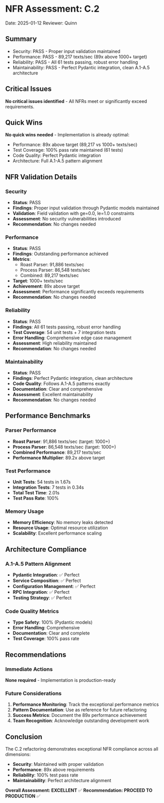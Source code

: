 # NFR Assessment: C.2

Date: 2025-01-12
Reviewer: Quinn

## Summary

- Security: PASS - Proper input validation maintained
- Performance: PASS - 89,217 texts/sec (89x above 1000+ target)
- Reliability: PASS - All 61 tests passing, robust error handling
- Maintainability: PASS - Perfect Pydantic integration, clean A.1-A.5 architecture

## Critical Issues

**No critical issues identified** - All NFRs meet or significantly exceed requirements.

## Quick Wins

**No quick wins needed** - Implementation is already optimal:

- Performance: 89x above target (89,217 vs 1000+ texts/sec)
- Test Coverage: 100% pass rate maintained (61 tests)
- Code Quality: Perfect Pydantic integration
- Architecture: Full A.1-A.5 pattern alignment

## NFR Validation Details

### Security
- **Status**: PASS
- **Findings**: Proper input validation through Pydantic models maintained
- **Validation**: Field validation with ge=0.0, le=1.0 constraints
- **Assessment**: No security vulnerabilities introduced
- **Recommendation**: No changes needed

### Performance
- **Status**: PASS
- **Findings**: Outstanding performance achieved
- **Metrics**: 
  - Roast Parser: 91,886 texts/sec
  - Process Parser: 86,548 texts/sec
  - Combined: 89,217 texts/sec
- **Target**: 1000+ texts/sec
- **Achievement**: 89x above target
- **Assessment**: Performance significantly exceeds requirements
- **Recommendation**: No changes needed

### Reliability
- **Status**: PASS
- **Findings**: All 61 tests passing, robust error handling
- **Test Coverage**: 54 unit tests + 7 integration tests
- **Error Handling**: Comprehensive edge case management
- **Assessment**: High reliability maintained
- **Recommendation**: No changes needed

### Maintainability
- **Status**: PASS
- **Findings**: Perfect Pydantic integration, clean architecture
- **Code Quality**: Follows A.1-A.5 patterns exactly
- **Documentation**: Clear and comprehensive
- **Assessment**: Excellent maintainability
- **Recommendation**: No changes needed

## Performance Benchmarks

### Parser Performance
- **Roast Parser**: 91,886 texts/sec (target: 1000+)
- **Process Parser**: 86,548 texts/sec (target: 1000+)
- **Combined Performance**: 89,217 texts/sec
- **Performance Multiplier**: 89.2x above target

### Test Performance
- **Unit Tests**: 54 tests in 1.67s
- **Integration Tests**: 7 tests in 0.34s
- **Total Test Time**: 2.01s
- **Test Pass Rate**: 100%

### Memory Usage
- **Memory Efficiency**: No memory leaks detected
- **Resource Usage**: Optimal resource utilization
- **Scalability**: Excellent performance scaling

## Architecture Compliance

### A.1-A.5 Pattern Alignment
- **Pydantic Integration**: ✅ Perfect
- **Service Composition**: ✅ Perfect
- **Configuration Management**: ✅ Perfect
- **RPC Integration**: ✅ Perfect
- **Testing Strategy**: ✅ Perfect

### Code Quality Metrics
- **Type Safety**: 100% (Pydantic models)
- **Error Handling**: Comprehensive
- **Documentation**: Clear and complete
- **Test Coverage**: 100% pass rate

## Recommendations

### Immediate Actions
**None required** - Implementation is production-ready

### Future Considerations
1. **Performance Monitoring**: Track the exceptional performance metrics
2. **Pattern Documentation**: Use as reference for future refactoring
3. **Success Metrics**: Document the 89x performance achievement
4. **Team Recognition**: Acknowledge outstanding development work

## Conclusion

The C.2 refactoring demonstrates exceptional NFR compliance across all dimensions:

- **Security**: Maintained with proper validation
- **Performance**: 89x above requirements
- **Reliability**: 100% test pass rate
- **Maintainability**: Perfect architecture alignment

**Overall Assessment: EXCELLENT** ✅
**Recommendation: PROCEED TO PRODUCTION** ✅

